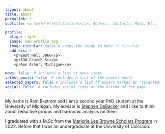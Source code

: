 ```yaml
---
layout: about
title: about
permalink: /
subtitle: <a href='#'>Affiliations</a>. Address. Contacts. Moto. Etc.

profile:
  align: right
  image: new profile.jpg
  image_circular: false # crops the image to make it circular
  address: >
    <p>East Hall 3860</p>
    <p>530 Church St</p>
    <p>Ann Arbor, Michigan</p>

news: false  # includes a list of news items
latest_posts: false  # includes a list of the newest posts
selected_papers: false # includes a list of papers marked as "selected={true}"
social: false  # includes social icons at the bottom of the page
---
```


My name is Ram Ekstrom and I am a second year PhD student at the University of Michigan. My advisor is <a href="https://dept.math.lsa.umich.edu/~smdbackr/">Stephen DeBacker</a> and I like to think about reductive groups and harmonic analysis on them.

I graduated with a M.Sc from the <a href="https://lsa.umich.edu/math/graduates/GraduateStudentHandbook/the-marjorie-lee-browne-scholars-program.html">Marjorie Lee Browne Scholars Program</a> in 2022. Before that I was an undergraduate at the University of Colorado.


